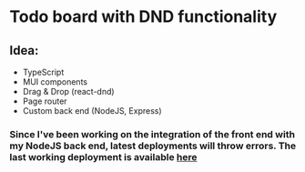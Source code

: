 # Todo board with DND functionality  

## Idea:  
- TypeScript 
- MUI components
- Drag & Drop (react-dnd)
- Page router
- Custom back end (NodeJS, Express)

### Since I've been working on the integration of the front end with my NodeJS back end, latest deployments will throw errors. The last working deployment is available [here](https://task-management-grg7ej6lz-isemilia.vercel.app/tasks)